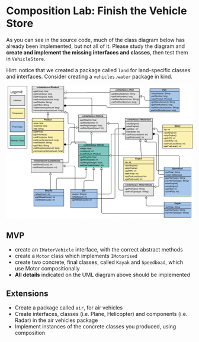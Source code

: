 # Composition Lab: Finish the Vehicle Store

As you can see in the source code, much of the class diagram below has already been implemented, but not all of it.
Please study the diagram and **create and implement the missing interfaces and classes**, then test them in `VehicleStore`.

Hint: notice that we created a package called `land` for land-specific classes and interfaces. Consider creating a 
`vehicles.water` package in kind.

![](composition-loose-coupled.png)

## MVP
- create an `IWaterVehicle` interface, with the correct abstract methods
- create a `Motor` class which implements `IMotorised`
- create two concrete, final classes, called `Kayak` and `Speedboad`, which use Motor compositionally
- **All details** indicated on the UML diagram above should be implemented

## Extensions

- Create a package called `air`, for air vehicles
- Create interfaces, classes (i.e. Plane, Helicopter) and components (i.e. Radar) in the air vehicles package
- Implement instances of the concrete classes you produced, using composition